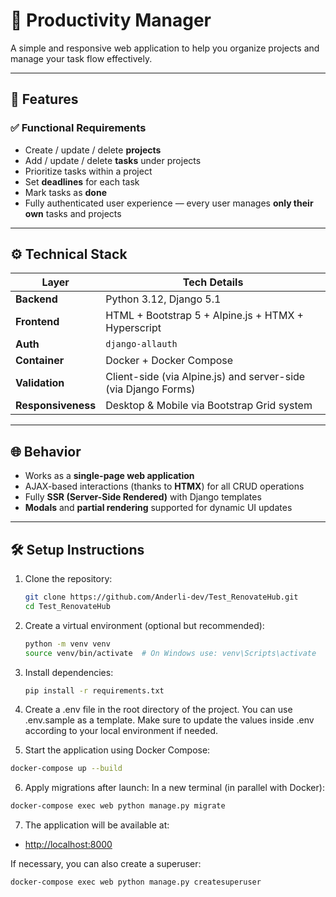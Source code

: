 # 🧠 Productivity Manager

A simple and responsive web application to help you organize projects and manage your task flow effectively.

---

## 🚀 Features

### ✅ Functional Requirements

- Create / update / delete **projects**
- Add / update / delete **tasks** under projects
- Prioritize tasks within a project
- Set **deadlines** for each task
- Mark tasks as **done**
- Fully authenticated user experience — every user manages **only their own** tasks and projects

---

## ⚙️ Technical Stack

| Layer            | Tech Details                                                                 |
|------------------|-------------------------------------------------------------------------------|
| **Backend**      | Python 3.12, Django 5.1                                                       |
| **Frontend**     | HTML + Bootstrap 5 + Alpine.js + HTMX + Hyperscript                          |
| **Auth**         | `django-allauth`                                                              |
| **Container**    | Docker + Docker Compose                                                       |
| **Validation**   | Client-side (via Alpine.js) and server-side (via Django Forms)                |
| **Responsiveness** | Desktop & Mobile via Bootstrap Grid system                                   |

---

## 🌐 Behavior

- Works as a **single-page web application**
- AJAX-based interactions (thanks to **HTMX**) for all CRUD operations
- Fully **SSR (Server-Side Rendered)** with Django templates
- **Modals** and **partial rendering** supported for dynamic UI updates

---

## 🛠️ Setup Instructions

1. Clone the repository:
   ```bash
   git clone https://github.com/Anderli-dev/Test_RenovateHub.git
   cd Test_RenovateHub
   ```

2. Create a virtual environment (optional but recommended):
   ```bash
   python -m venv venv
   source venv/bin/activate  # On Windows use: venv\Scripts\activate
   ```

3. Install dependencies:
   ```bash
   pip install -r requirements.txt
   ```

4. Create a .env file in the root directory of the project.
    You can use .env.sample as a template.
    Make sure to update the values inside .env according to your local environment if needed.

5. Start the application using Docker Compose:
```bash
docker-compose up --build
```
6. Apply migrations after launch: In a new terminal (in parallel with Docker):
```bash
docker-compose exec web python manage.py migrate
```

7. The application will be available at:
- [http://localhost:8000](http://localhost:8000)

If necessary, you can also create a superuser:
```bash
docker-compose exec web python manage.py createsuperuser
```
